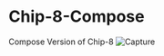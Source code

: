 # Chip-8-Compose
Compose Version of Chip-8
![Capture](https://user-images.githubusercontent.com/42442700/130105847-52e58417-6abf-47fa-b39f-e5c61b04d1e8.PNG)
